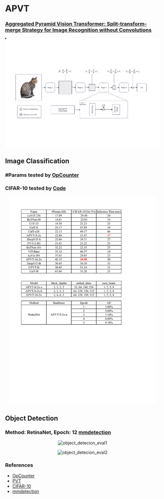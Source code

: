 # APVT
### [Aggregated Pyramid Vision Transformer: Split-transform-merge Strategy for Image Recognition without Convolutions](https://arxiv.org/abs/2203.00960)
<p align="center">
  <img src="Img/architecture.pdf" width="640" title="APVT">
</p>

## Image Classification
### #Params tested by [OpCounter](https://github.com/Lyken17/pytorch-OpCounter)
### CIFAR-10 tested by [Code](https://github.com/soapisnotfat/pytorch-cifar10)
<p align="center">
  <img src="Img/image_classification.pdf" width="480" title="image_classification">
</p>

## Object Detection
### Method: RetinaNet, Epoch: 12 [mmdetection](https://github.com/open-mmlab/mmdetection)
<p align="center">
  <img src="object_detecion_eval1.png" width="480" title="object_detecion_eval1">
</p>

<p align="center">
  <img src="object_detecion_eval2.png" width="480" title="object_detecion_eval2">
</p>

### References
* [OpCounter](https://github.com/Lyken17/pytorch-OpCounter)
* [PVT](https://github.com/whai362/PVT)
* [CIFAR-10](https://github.com/soapisnotfat/pytorch-cifar10)
* [mmdetection](https://github.com/open-mmlab/mmdetection)
